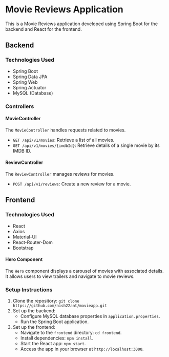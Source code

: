 # Movie Reviews Application

This is a Movie Reviews application developed using Spring Boot for the backend and React for the frontend.

## Backend

### Technologies Used

- Spring Boot
- Spring Data JPA
- Spring Web
- Spring Actuator
- MySQL (Database)

### Controllers

#### MovieController

The `MovieController` handles requests related to movies.

- `GET /api/v1/movies`: Retrieve a list of all movies.
- `GET /api/v1/movies/{imdbId}`: Retrieve details of a single movie by its IMDB ID.

#### ReviewController

The `ReviewController` manages reviews for movies.

- `POST /api/v1/reviews`: Create a new review for a movie.

## Frontend

### Technologies Used

- React
- Axios
- Material-UI
- React-Router-Dom
- Bootstrap

#### Hero Component

The `Hero` component displays a carousel of movies with associated details. It allows users to view trailers and navigate to movie reviews.

### Setup Instructions

1. Clone the repository: `git clone https://github.com/nish22ant/movieapp.git`
2. Set up the backend:
   - Configure MySQL database properties in `application.properties`.
   - Run the Spring Boot application.
3. Set up the frontend:
   - Navigate to the `frontend` directory: `cd frontend`.
   - Install dependencies: `npm install`.
   - Start the React app: `npm start`.
   - Access the app in your browser at `http://localhost:3000`.




